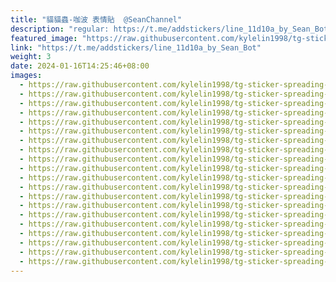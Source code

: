 ```yaml
---
title: "貓貓蟲-咖波 表情貼  @SeanChannel"
description: "regular: https://t.me/addstickers/line_11d10a_by_Sean_Bot"
featured_image: "https://raw.githubusercontent.com/kylelin1998/tg-sticker-spreading-worldwide-images/main/img/b46acd55-c218-4654-8217-8aeb99dadb4e.jpg"
link: "https://t.me/addstickers/line_11d10a_by_Sean_Bot"
weight: 3
date: 2024-01-16T14:25:46+08:00
images:
  - https://raw.githubusercontent.com/kylelin1998/tg-sticker-spreading-worldwide-images/main/img/b46acd55-c218-4654-8217-8aeb99dadb4e.jpg
  - https://raw.githubusercontent.com/kylelin1998/tg-sticker-spreading-worldwide-images/main/img/86d321ac-7ebb-4cf9-933e-043c32972dc4.jpg
  - https://raw.githubusercontent.com/kylelin1998/tg-sticker-spreading-worldwide-images/main/img/f648f867-0a46-4f44-8894-476bae7f38ae.jpg
  - https://raw.githubusercontent.com/kylelin1998/tg-sticker-spreading-worldwide-images/main/img/e2c59da1-0dc2-4f5a-9bcb-5e46c602547d.jpg
  - https://raw.githubusercontent.com/kylelin1998/tg-sticker-spreading-worldwide-images/main/img/a9b1fbc9-c133-4080-a670-734779ed6050.jpg
  - https://raw.githubusercontent.com/kylelin1998/tg-sticker-spreading-worldwide-images/main/img/caaae778-f4b0-4568-9f81-894208cba3ae.jpg
  - https://raw.githubusercontent.com/kylelin1998/tg-sticker-spreading-worldwide-images/main/img/340ba9e5-9517-4c57-894e-d8a46422096c.jpg
  - https://raw.githubusercontent.com/kylelin1998/tg-sticker-spreading-worldwide-images/main/img/49439d15-0fb2-4f59-a42f-59c595d88225.jpg
  - https://raw.githubusercontent.com/kylelin1998/tg-sticker-spreading-worldwide-images/main/img/6c56c28d-4e70-4689-8aa4-136d33fa2032.jpg
  - https://raw.githubusercontent.com/kylelin1998/tg-sticker-spreading-worldwide-images/main/img/ea7ff5a8-7fbb-401b-b704-51c0d9d6e53f.jpg
  - https://raw.githubusercontent.com/kylelin1998/tg-sticker-spreading-worldwide-images/main/img/28d686f3-3bad-4abb-b619-ec71e2265655.jpg
  - https://raw.githubusercontent.com/kylelin1998/tg-sticker-spreading-worldwide-images/main/img/0816d32a-22c5-47f8-990a-db76dc9b3183.jpg
  - https://raw.githubusercontent.com/kylelin1998/tg-sticker-spreading-worldwide-images/main/img/a0acd681-aae1-4db5-a023-b9461288e3a2.jpg
  - https://raw.githubusercontent.com/kylelin1998/tg-sticker-spreading-worldwide-images/main/img/f6f77742-65d3-4565-aa8d-6fc9d3d03ef4.jpg
  - https://raw.githubusercontent.com/kylelin1998/tg-sticker-spreading-worldwide-images/main/img/26abf1cb-2202-4aae-88b7-0e33895f4692.jpg
  - https://raw.githubusercontent.com/kylelin1998/tg-sticker-spreading-worldwide-images/main/img/e5d0404f-0de7-4069-90a9-e9ad3dc09f18.jpg
  - https://raw.githubusercontent.com/kylelin1998/tg-sticker-spreading-worldwide-images/main/img/494ad272-a086-48df-b25d-f08dab48fa39.jpg
  - https://raw.githubusercontent.com/kylelin1998/tg-sticker-spreading-worldwide-images/main/img/dbe0b51a-3c56-4de8-91fc-06d81422d3a4.jpg
  - https://raw.githubusercontent.com/kylelin1998/tg-sticker-spreading-worldwide-images/main/img/72c5decf-6efc-47f2-80c7-978f22584391.jpg
  - https://raw.githubusercontent.com/kylelin1998/tg-sticker-spreading-worldwide-images/main/img/25519f82-5941-41e2-a286-b10eb3a08909.jpg
---
```

